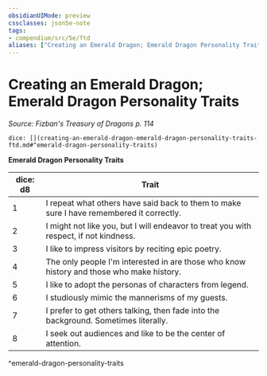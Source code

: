 ```yaml
---
obsidianUIMode: preview
cssclasses: json5e-note
tags:
- compendium/src/5e/ftd
aliases: ["Creating an Emerald Dragon; Emerald Dragon Personality Traits"]
---
```

# Creating an Emerald Dragon; Emerald Dragon Personality Traits
*Source: Fizban's Treasury of Dragons p. 114* 

`dice: [](creating-an-emerald-dragon-emerald-dragon-personality-traits-ftd.md#^emerald-dragon-personality-traits)`

**Emerald Dragon Personality Traits**

| dice: d8 | Trait |
|----------|-------|
| 1 | I repeat what others have said back to them to make sure I have remembered it correctly. |
| 2 | I might not like you, but I will endeavor to treat you with respect, if not kindness. |
| 3 | I like to impress visitors by reciting epic poetry. |
| 4 | The only people I'm interested in are those who know history and those who make history. |
| 5 | I like to adopt the personas of characters from legend. |
| 6 | I studiously mimic the mannerisms of my guests. |
| 7 | I prefer to get others talking, then fade into the background. Sometimes literally. |
| 8 | I seek out audiences and like to be the center of attention. |
^emerald-dragon-personality-traits